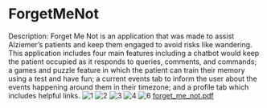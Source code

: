 # ForgetMeNot
Description: 
Forget Me Not is an application that was made to assist Alziemer’s patients and keep them engaged to avoid risks like wandering. This application includes four main features including a chatbot would keep the patient occupied as it responds to queries, comments, and commands; a games and puzzle feature in which the patient can train their memory using a test and have fun; a current events tab to inform the user about the events happening around them in their timezone; and a profile tab which includes helpful links. 
![1](https://github.com/user-attachments/assets/21e3ffc0-3da2-4aea-ab74-e0e8d13ca645)
![2](https://github.com/user-attachments/assets/ee49341f-e8a7-45bc-a051-cea5553b3a68)
![3](https://github.com/user-attachments/assets/163821dd-b6d9-4cd3-a42b-ba8677b0b4c6)
![4](https://github.com/user-attachments/assets/cf3c32fb-9d42-41bd-90e5-7c4ed34d3c2f)
![6](https://github.com/user-attachments/assets/d4dc58f5-ba05-4f14-a4f8-0b93b86694e9)
[forget_me_not.pdf](https://github.com/user-attachments/files/18321739/forget_me_not.pdf)
